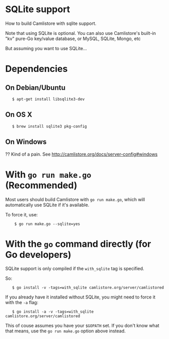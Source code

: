 # SQLite support #

How to build Camlistore with sqlite support.

Note that using SQLite is optional.  You can also use Camlistore's built-in "kv" pure-Go key/value database, or MySQL, SQLite, Mongo, etc

But assuming you want to use SQLite...

# Dependencies #

## On Debian/Ubuntu ##

```
   $ apt-get install libsqlite3-dev
```

## On OS X ##

```
   $ brew install sqlite3 pkg-config
```

## On Windows ##

?? Kind of a pain.  See http://camlistore.org/docs/server-config#windows

# With `go run make.go` (Recommended) #

Most users should build Camlistore with `go run make.go`, which will automatically use SQLite if it's available.

To force it, use:

```
    $ go run make.go --sqlite=yes
```

# With the `go` command directly (for Go developers) #

SQLite support is only compiled if the `with_sqlite` tag is specified.

So:

```
   $ go install -v -tags=with_sqlite camlistore.org/server/camlistored
```

If you already have it installed without SQLite, you might need to force it with the `-a` flag:

```
   $ go install -a -v -tags=with_sqlite camlistore.org/server/camlistored
```

This of couse assumes you have your `$GOPATH` set.  If you don't know what that means, use the `go run make.go` option above instead.